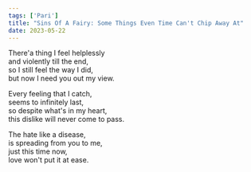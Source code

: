 ```yaml
---
tags: ['Pari']
title: "Sins Of A Fairy: Some Things Even Time Can't Chip Away At"
date: 2023-05-22
---
```


There'a thing I feel helplessly  
and violently till the end,  
so I still feel the way I did,  
but now I need you out my view.

Every feeling that I catch,  
seems to infinitely last,  
so despite what's in my heart,  
this dislike will never come to pass.

The hate like a disease,  
is spreading from you to me,  
just this time now,  
love won't put it at ease.
